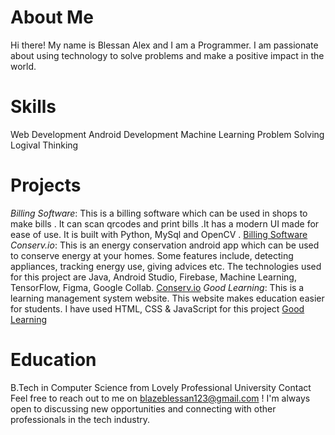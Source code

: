 About Me
==========
Hi there! My name is Blessan Alex and I am a Programmer. I am passionate about using technology to solve problems and make a positive impact in the world.

Skills
==========
Web Development
Android Development
Machine Learning
Problem Solving
Logival Thinking

Projects
==========
*Billing Software*: This is a billing software which can be used in shops to make bills . It can scan qrcodes and print bills .It has a modern UI made for ease of use. It is built with Python, MySql and OpenCV . [Billing Software](https://github.com/Blessan-Alex/Billing-Software)
*Conserv.io*: This is an energy conservation android app which can be used to conserve energy at your homes. Some features include, detecting appliances, tracking energy use, giving advices etc. The technologies used for this project are Java, Android Studio, Firebase, Machine Learning,  TensorFlow, Figma, Google Collab. [Conserv.io](https://github.com/Blessan-Alex/Conservio)
*Good Learning*: This is a learning management system website. This website makes education easier for students. I have used HTML, CSS & JavaScript for this project [Good Learning](https://github.com/Blessan-Alex/Learning-Management-System)

Education
==========
B.Tech in Computer Science from Lovely Professional University
Contact
Feel free to reach out to me on blazeblessan123@gmail.com ! I'm always open to discussing new opportunities and connecting with other professionals in the tech industry.
